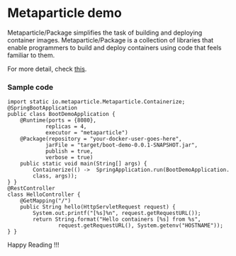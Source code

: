 # Metaparticle demo

Metaparticle/Package simplifies the task of building and deploying container images. Metaparticle/Package is a collection of libraries that enable programmers to build and deploy containers using code that feels familiar to them.

For more detail, check [this](https://metaparticle.io/tutorials/java/).


### Sample code
```
import static io.metaparticle.Metaparticle.Containerize;
@SpringBootApplication
public class BootDemoApplication {
    @Runtime(ports = {8080},
            replicas = 4,
            executor = "metaparticle")
    @Package(repository = "your-docker-user-goes-here",
            jarFile = "target/boot-demo-0.0.1-SNAPSHOT.jar",
            publish = true,
            verbose = true)
    public static void main(String[] args) {
        Containerize(() ->  SpringApplication.run(BootDemoApplication.
        class, args));
} }
@RestController
class HelloController {
    @GetMapping("/")
    public String hello(HttpServletRequest request) {
        System.out.printf("[%s]%n", request.getRequestURL());
        return String.format("Hello containers [%s] from %s",
                request.getRequestURL(), System.getenv("HOSTNAME"));
} }
```

Happy Reading !!!
